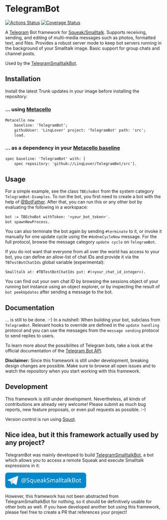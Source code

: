 # TelegramBot

[![Actions Status](https://github.com/LinqLover/TelegramBot/workflows/smalltalkCI/badge.svg)](https://github.com/LinqLover/TelegramBot/actions)
[![Coverage Status](https://coveralls.io/repos/github/LinqLover/TelegramBot/badge.svg?t=r7aDq3)](https://coveralls.io/github/LinqLover/TelegramBot)

A [Telegram](https://telegram.org/) Bot framework for [Squeak/Smalltalk](https://squeak.org).
Supports receiving, sending, and editing of multi-media messages such as photos, formatted text, and files.
Provides a robust server mode to keep bot servers running in the background of your Smalltalk image.
Basic support for group chats and channel posts.

Used by the [TelegramSmalltalkBot](https://github.com/LinqLover/TelegramSmalltalkBot).

## Installation

Install the latest Trunk updates in your image before installing the repository:

### ... using [Metacello](https://github.com/Metacello/metacello)

```smalltalk
Metacello new
	baseline: 'TelegramBot';
	githubUser: 'LinqLover' project: 'TelegramBot' path: 'src';
	load.
```

### ... as a dependency in your [Metacello baseline](https://github.com/dalehenrich/metacello-work/blob/master/docs/GettingStartedWithGitHub.md#create-baseline)

```smalltalk
spec baseline: 'TelegramBot' with: [
	spec repository: 'github://LinqLover/TelegramBot/src'].
```

## Usage

For a simple example, see the class `TBEchoBot` from the system category `TelegramBot-Examples`.
To run the bot, you first need to create a bot with the help of [@BotFather](https://t.me/BotFather).
After that, you can run this or any other bot by evaluating the following in a workspace:

```smalltalk
bot := TBEchoBot withToken: '<your_bot_token>'.
bot spawnNewProcess.
```

You can also terminate the bot again by sending `#terminate` to it, or invoke it manually for one update cycle using the `#doOneCycleNow` message.
For the full protocol, browse the message category `update cycle` on `TelegramBot`.

If you do not want that everyone from all over the world has access to your bot, you can define an allow-list of chat IDs and provide it via the `TBTestBotChatIds` global variable (experimental):

```smalltalk
Smalltalk at: #TBTestBotChatIds put: #(<your_chat_id_integer>).
```

You can find out your own chat ID by browsing the sessions object of your running bot instance using an object explorer, or by inspecting the result of `bot peekUpdates` after sending a message to the bot.

## Documentation

... is still to be done. :-) In a nutshell: When building your bot, subclass from `TelegramBot`. Relevant hooks to override are defined in the `update handling` protocol and you can use the messages from the `message sending` protocol to send replies to users.

To learn more about the possibilites of Telegram bots, take a look at the official documentation of the [Telegram Bot API](https://core.telegram.org/bots/api).

**Disclaimer:** Since this framework is still under development, breaking design changes are possible. Make sure to browse all open issues and to watch the repository when you start working with this framework.

## Development

This framework is still under development.
Nevertheless, all kinds of contributions are already very welcome!
Please submit as much bug reports, new feature proposals, or even pull requests as possible. :-)

Version control is run using [Squot](https://github.com/hpi-swa/Squot).

## Nice idea, but it this framework actually used by any project?

TelegramBot was mainly developed to build [TelegramSmalltalkBot](https://github.com/LinqLover/TelegramSmalltalkBot), a bot which allows you to access a remote Squeak and execute Smalltalk expressions in it:

<a href="https://t.me/SqueakSmalltalkBot"><img src="https://github.com/LinqLover/TelegramSmalltalkBot/raw/master/img/banner.svg" height="50px" alt="@SqueakSmalltalkBot"></img></a>

However, this framework has not been abstracted from TelegramSmalltalkBot for nothing, so it should be definitively usable for other bots as well.
If you have developed another bot using this framework, please feel free to create a PR that references your project!
